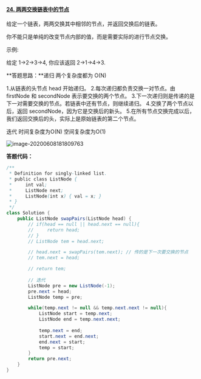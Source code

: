 #### [24. 两两交换链表中的节点](https://leetcode-cn.com/problems/swap-nodes-in-pairs/)

给定一个链表，两两交换其中相邻的节点，并返回交换后的链表。

你不能只是单纯的改变节点内部的值，而是需要实际的进行节点交换。

 

示例:

给定 1->2->3->4, 你应该返回 2->1->4->3.



**答题思路：**递归  两个复杂度都为 O(N)

1.从链表的头节点 head 开始递归。
2.每次递归都负责交换一对节点。由 firstNode 和 secondNode 表示要交换的两个节点。
3.下一次递归则是传递的是下一对需要交换的节点。若链表中还有节点，则继续递归。
4.交换了两个节点以后，返回 secondNode，因为它是交换后的新头。
5.在所有节点交换完成以后，我们返回交换后的头，实际上是原始链表的第二个节点。



迭代   时间复杂度为O(N)  空间复杂度为O(1)

![image-20200608181809763](C:\Users\yangjiewei\AppData\Roaming\Typora\typora-user-images\image-20200608181809763.png)



**答题代码：**

```java
/**
 * Definition for singly-linked list.
 * public class ListNode {
 *     int val;
 *     ListNode next;
 *     ListNode(int x) { val = x; }
 * }
 */
class Solution {
    public ListNode swapPairs(ListNode head) {
        // if(head == null || head.next == null){
        //     return head;
        // }
        // ListNode tem = head.next;

        // head.next = swapPairs(tem.next); // 传的是下一次要交换的节点
        // tem.next = head;

        // return tem;
        
        // 迭代
        ListNode pre = new ListNode(-1);
        pre.next = head;
        ListNode temp = pre;

        while(temp.next != null && temp.next.next != null){
            ListNode start = temp.next;
            ListNode end = temp.next.next;
            
            temp.next = end;
            start.next = end.next;
            end.next = start;
            temp = start;
        }
        return pre.next;
    }
}
```

